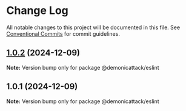 # Change Log

All notable changes to this project will be documented in this file.
See [Conventional Commits](https://conventionalcommits.org) for commit guidelines.

## [1.0.2](https://github.com/demonicattack/test/compare/@demonicattack/eslint@1.0.1...@demonicattack/eslint@1.0.2) (2024-12-09)

**Note:** Version bump only for package @demonicattack/eslint





## 1.0.1 (2024-12-09)

**Note:** Version bump only for package @demonicattack/eslint
